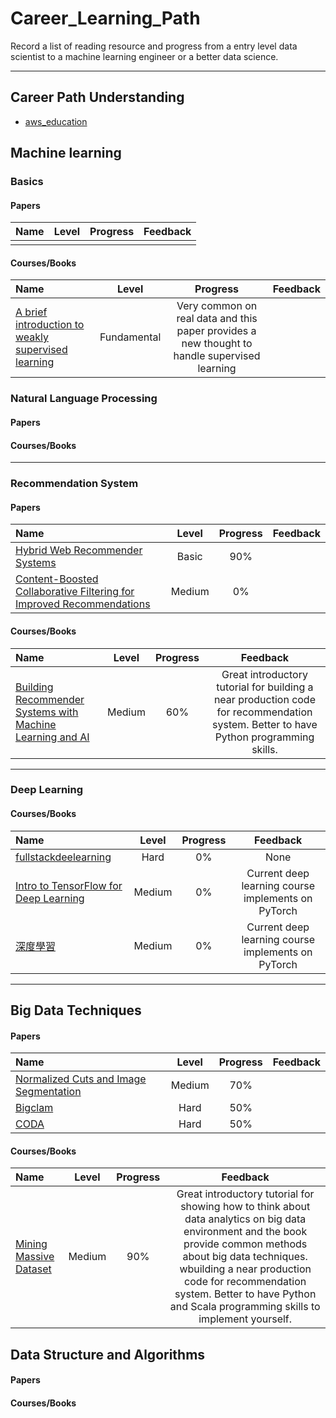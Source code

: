 # Career_Learning_Path
 Record a list of reading resource and progress from a entry level data scientist to a machine learning engineer or a better data science.

----
## Career Path Understanding
* [aws_education](https://www.awseducate.com/student/s/)


## Machine learning
### Basics
#### Papers
|               Name               | Level        | Progress         | Feedback    |
|:-------------------------------- |:-----------------:|:----------------------:|:----------------:|
||||
#### Courses/Books
|               Name               | Level        | Progress         | Feedback    |
|:-------------------------------- |:-----------------:|:----------------------:|:----------------:|
|[A brief introduction to weakly supervised learning](https://watermark.silverchair.com/nwx106.pdf?token=AQECAHi208BE49Ooan9kkhW_Ercy7Dm3ZL_9Cf3qfKAc485ysgAAApwwggKYBgkqhkiG9w0BBwagggKJMIIChQIBADCCAn4GCSqGSIb3DQEHATAeBglghkgBZQMEAS4wEQQMExJ3btTQL8-bfdPMAgEQgIICT5US_PG8RcVCrtsOX8fU50jXWO-vgcHXsfDGTcEjvZwQyLd8U_c1Swr9BMZJVOAks_ZUzUpZd7j7M7kqx_s2kW1oaevZG2RSLtotnycxXpQ7tCznk_3nK2T7Bwfe328Js8B6IaqmtI7YLhvmCfcN_jlkoB04HjSCLr170pi_DRuq3gT04i_ZQbwzL7oRoYgYWsnXy18Ckc-_JOHiOclQdG3DwarXzrJVUDEYgLFakBtm3v6gsNQfBCCEbJiZJ_ufX4zRe6qKfcYvMZBPBi2q2xXNenDP2hdxIOhte-gycLOqgBD8VChCLyhrSZaBx2iKUNiuvdQc5Z5qsnl0rT1oTDZvtJRRrrfN-vBJLYWklHHqz3Vm8CpYp0DmJViQrTHcmsQ0mqqtM1sbG8DamvTtiQVZ-i9CUxWmYYOjwaIIfNUlJKe_zMe8PMIz_lmiIYoUAOq0pL2nvZqpMkoPgYwZlkJ_rN4t-xhZX4OMmleTOvnamJtGd_9XPSdlGOBsKwNTBN0Hvn3FVLBmWHfaOdtST7fBdvKncKRzXem-Ev4dmjnFK2Hy8l6DNGxOF0Yt84WQBRW4RcmHdSvPxt6IgId16_L0-uOZ9oS96uevZjaTjEUvHIAa1KB5vCjxVZOoiP5xLswMfHhuFaep8D-6D2ImITdf0RJWRD_bnOBV4vJ3NLwQCPMMewFAQwN1UT6ESd9UyZPo0EjgubQguF9P-8S36RRnjnRY16FFplIbbt6wGl9cceKu9BGPJrjQrA3ombADw3Yo1MMS3x66_1qUfSLhNg) | Fundamental | Very common on real data and this paper provides a new thought to handle supervised learning|

### Natural Language Processing
#### Papers
#### Courses/Books

----
### Recommendation System
#### Papers
|               Name               | Level        | Progress         | Feedback    |
|:-------------------------------- |:-----------------:|:----------------------:|:----------------:|
|[Hybrid Web Recommender Systems ](http://citeseerx.ist.psu.edu/viewdoc/download?doi=10.1.1.435.7538&rep=rep1&type=pdf)   | Basic  | 90%  | |
|[Content-Boosted Collaborative Filtering for Improved Recommendations](https://www.cs.utexas.edu/~ml/papers/cbcf-aaai-02.pdf)| Medium | 0%||

#### Courses/Books
|               Name               | Level        | Progress         | Feedback    |
|:-------------------------------- |:-----------------:|:----------------------:|:----------------:|
|[Building Recommender Systems with Machine Learning and AI](https://www.udemy.com/course/building-recommender-systems-with-machine-learning-and-ai/) | Medium  | 60% | Great introductory tutorial for building a near production code for recommendation system. Better to have Python programming skills.|

----
### Deep Learning
#### Courses/Books
|               Name               | Level        | Progress         | Feedback    |
|:-------------------------------- |:-----------------:|:----------------------:|:----------------:|
|[fullstackdeelearning](https://fullstackdeeplearning.com/)|Hard|0%|None|
|[Intro to TensorFlow for Deep Learning](https://www.udacity.com)| Medium | 0% | Current deep learning course implements on PyTorch |
|[深度學習](https://www.udacity.com)| Medium | 0% | Current deep learning course implements on PyTorch |
----

## Big Data Techniques
#### Papers
|               Name               | Level        | Progress         | Feedback    |
|:-------------------------------- |:-----------------:|:----------------------:|:----------------:|
|[Normalized Cuts and Image Segmentation](https://people.eecs.berkeley.edu/~malik/papers/SM-ncut.pdf)|Medium|70%||
|[Bigclam](http://infolab.stanford.edu/~crucis/pubs/paper-nmfagm.pdf)|Hard|50%||
|[CODA](https://cs.stanford.edu/people/jure/pubs/coda-wsdm14.pdf)|Hard|50%||

#### Courses/Books
|               Name               | Level        | Progress         | Feedback    |
|:-------------------------------- |:-----------------:|:----------------------:|:----------------:|
|[Mining Massive Dataset](http://www.mmds.org/)   | Medium  | 90%  | Great introductory tutorial for showing how to think about data analytics on big data environment and the book provide common methods about big data techniques. wbuilding a near production code for recommendation system. Better to have Python and Scala programming skills to implement yourself.|

## Data Structure and Algorithms
#### Papers
#### Courses/Books



